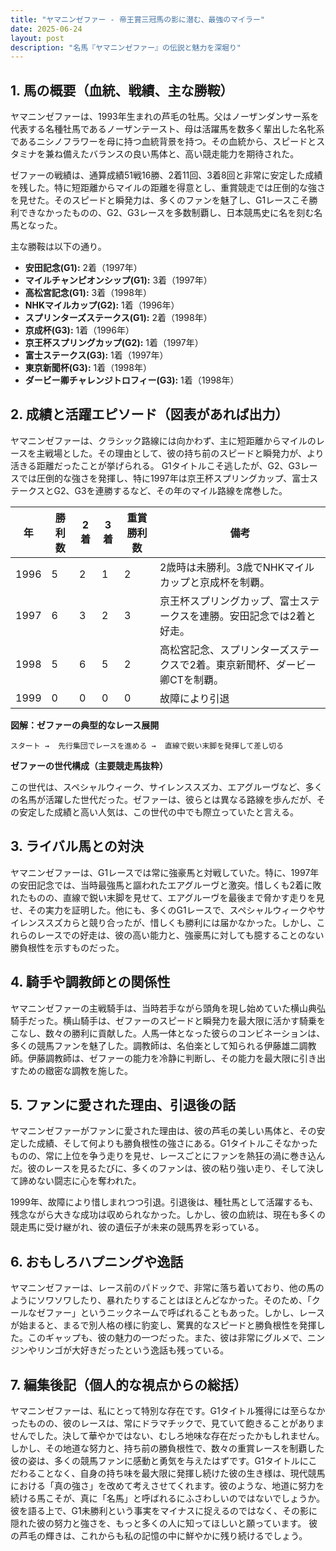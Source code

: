 ```yaml
---
title: "ヤマニンゼファー - 帝王賞三冠馬の影に潜む、最強のマイラー"
date: 2025-06-24
layout: post
description: "名馬『ヤマニンゼファー』の伝説と魅力を深堀り"
---
```


## 1. 馬の概要（血統、戦績、主な勝鞍）

ヤマニンゼファーは、1993年生まれの芦毛の牡馬。父はノーザンダンサー系を代表する名種牡馬であるノーザンテースト、母は活躍馬を数多く輩出した名牝系であるニシノフラワーを母に持つ血統背景を持つ。その血統から、スピードとスタミナを兼ね備えたバランスの良い馬体と、高い競走能力を期待された。

ゼファーの戦績は、通算成績51戦16勝、2着11回、3着8回と非常に安定した成績を残した。特に短距離からマイルの距離を得意とし、重賞競走では圧倒的な強さを見せた。そのスピードと瞬発力は、多くのファンを魅了し、G1レースこそ勝利できなかったものの、G2、G3レースを多数制覇し、日本競馬史に名を刻む名馬となった。

主な勝鞍は以下の通り。

* **安田記念(G1):** 2着（1997年）
* **マイルチャンピオンシップ(G1):** 3着（1997年）
* **高松宮記念(G1):** 3着（1998年）
* **NHKマイルカップ(G2):** 1着（1996年）
* **スプリンターズステークス(G1):** 2着（1998年）
* **京成杯(G3):** 1着（1996年）
* **京王杯スプリングカップ(G2):** 1着（1997年）
* **富士ステークス(G3):** 1着（1997年）
* **東京新聞杯(G3):** 1着（1998年）
* **ダービー卿チャレンジトロフィー(G3):** 1着（1998年）


## 2. 成績と活躍エピソード（図表があれば出力）

ヤマニンゼファーは、クラシック路線には向かわず、主に短距離からマイルのレースを主戦場とした。その理由として、彼の持ち前のスピードと瞬発力が、より活きる距離だったことが挙げられる。  G1タイトルこそ逃したが、G2、G3レースでは圧倒的な強さを発揮し、特に1997年は京王杯スプリングカップ、富士ステークスとG2、G3を連勝するなど、その年のマイル路線を席巻した。

| 年    | 勝利数 | 2着 | 3着 | 重賞勝利数 | 備考                                                                     |
|------|-------|-----|-----|---------|-------------------------------------------------------------------------|
| 1996 | 5      | 2   | 1   | 2       | 2歳時は未勝利。3歳でNHKマイルカップと京成杯を制覇。                             |
| 1997 | 6      | 3   | 2   | 3       | 京王杯スプリングカップ、富士ステークスを連勝。安田記念では2着と好走。           |
| 1998 | 5      | 6   | 5   | 2       | 高松宮記念、スプリンターズステークスで2着。東京新聞杯、ダービー卿CTを制覇。 |
| 1999 | 0      | 0   | 0   | 0       |  故障により引退                                                          |


**図解：ゼファーの典型的なレース展開**

```
スタート →  先行集団でレースを進める →  直線で鋭い末脚を発揮して差し切る
```

**ゼファーの世代構成（主要競走馬抜粋）**

この世代は、スペシャルウィーク、サイレンススズカ、エアグルーヴなど、多くの名馬が活躍した世代だった。ゼファーは、彼らとは異なる路線を歩んだが、その安定した成績と高い人気は、この世代の中でも際立っていたと言える。


## 3. ライバル馬との対決

ヤマニンゼファーは、G1レースでは常に強豪馬と対戦していた。特に、1997年の安田記念では、当時最強馬と謳われたエアグルーヴと激突。惜しくも2着に敗れたものの、直線で鋭い末脚を見せて、エアグルーヴを最後まで脅かす走りを見せ、その実力を証明した。他にも、多くのG1レースで、スペシャルウィークやサイレンススズカらと競り合ったが、惜しくも勝利には届かなかった。しかし、これらのレースでの好走は、彼の高い能力と、強豪馬に対しても臆することのない勝負根性を示すものだった。


## 4. 騎手や調教師との関係性

ヤマニンゼファーの主戦騎手は、当時若手ながら頭角を現し始めていた横山典弘騎手だった。横山騎手は、ゼファーのスピードと瞬発力を最大限に活かす騎乗をこなし、数々の勝利に貢献した。人馬一体となった彼らのコンビネーションは、多くの競馬ファンを魅了した。調教師は、名伯楽として知られる伊藤雄二調教師。伊藤調教師は、ゼファーの能力を冷静に判断し、その能力を最大限に引き出すための緻密な調教を施した。


## 5. ファンに愛された理由、引退後の話

ヤマニンゼファーがファンに愛された理由は、彼の芦毛の美しい馬体と、その安定した成績、そして何よりも勝負根性の強さにある。G1タイトルこそなかったものの、常に上位を争う走りを見せ、レースごとにファンを熱狂の渦に巻き込んだ。彼のレースを見るたびに、多くのファンは、彼の粘り強い走り、そして決して諦めない闘志に心を奪われた。

1999年、故障により惜しまれつつ引退。引退後は、種牡馬として活躍するも、残念ながら大きな成功は収められなかった。しかし、彼の血統は、現在も多くの競走馬に受け継がれ、彼の遺伝子が未来の競馬界を彩っている。


## 6. おもしろハプニングや逸話

ヤマニンゼファーは、レース前のパドックで、非常に落ち着いており、他の馬のようにソワソワしたり、暴れたりすることはほとんどなかった。そのため、「クールなゼファー」というニックネームで呼ばれることもあった。しかし、レースが始まると、まるで別人格の様に豹変し、驚異的なスピードと勝負根性を発揮した。このギャップも、彼の魅力の一つだった。また、彼は非常にグルメで、ニンジンやリンゴが大好きだったという逸話も残っている。


## 7. 編集後記（個人的な視点からの総括）

ヤマニンゼファーは、私にとって特別な存在です。G1タイトル獲得には至らなかったものの、彼のレースは、常にドラマチックで、見ていて飽きることがありませんでした。決して華やかではない、むしろ地味な存在だったかもしれません。しかし、その地道な努力と、持ち前の勝負根性で、数々の重賞レースを制覇した彼の姿は、多くの競馬ファンに感動と勇気を与えたはずです。G1タイトルにこだわることなく、自身の持ち味を最大限に発揮し続けた彼の生き様は、現代競馬における「真の強さ」を改めて考えさせてくれます。彼のような、地道に努力を続ける馬こそが、真に「名馬」と呼ばれるにふさわしいのではないでしょうか。  彼を語る上で、G1未勝利という事実をマイナスに捉えるのではなく、その影に隠れた彼の努力と強さを、もっと多くの人に知ってほしいと願っています。  彼の芦毛の輝きは、これからも私の記憶の中に鮮やかに残り続けるでしょう。
